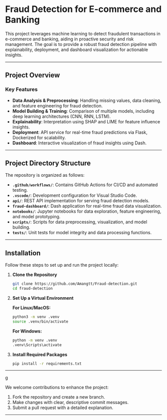 # Fraud Detection for E-commerce and Banking

This project leverages machine learning to detect fraudulent transactions in e-commerce and banking, aiding in proactive security and risk management. The goal is to provide a robust fraud detection pipeline with explainability, deployment, and dashboard visualization for actionable insights.

---

## Project Overview

### Key Features
- **Data Analysis & Preprocessing**: Handling missing values, data cleaning, and feature engineering for fraud detection.
- **Model Building & Training**: Comparison of multiple models, including deep learning architectures (CNN, RNN, LSTM).
- **Explainability**: Interpretation using SHAP and LIME for feature influence insights.
- **Deployment**: API service for real-time fraud predictions via Flask, Dockerized for scalability.
- **Dashboard**: Interactive visualization of fraud insights using Dash.

---

## Project Directory Structure

The repository is organized as follows:

- **`.github/workflows/`**: Contains GitHub Actions for CI/CD and automated testing.
- **`.vscode/`**: Development configuration for Visual Studio Code.
- **`api/`**: REST API implementation for serving fraud detection models.
- **`fraud-dashboard/`**: Dash application for real-time fraud data visualization.
- **`notebooks/`**: Jupyter notebooks for data exploration, feature engineering, and model prototyping.
- **`scripts/`**: Scripts for data preprocessing, visualization, and model building.
- **`tests/`**: Unit tests for model integrity and data processing functions.

---

## Installation

Follow these steps to set up and run the project locally:

1. **Clone the Repository**

   ```bash
   git clone https://github.com/Amangtt/Fraud-detection.git
   cd fraud-detection
   ```

2. **Set Up a Virtual Environment**

   **For Linux/MacOS:**
   ```bash
   python3 -m venv .venv
   source .venv/bin/activate
   ```

   **For Windows:**
   ```bash
   python -m venv .venv
   .venv\Scripts\activate
   ```

3. **Install Required Packages**

   ```bash
   pip install -r requirements.txt
   ```

---

g

We welcome contributions to enhance the project:

1. Fork the repository and create a new branch.
2. Make changes with clear, descriptive commit messages.
3. Submit a pull request with a detailed explanation.

---
